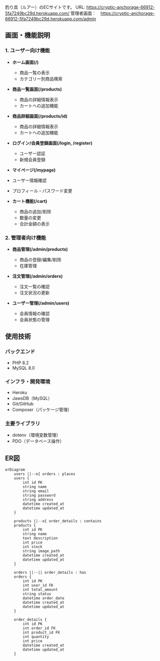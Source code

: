 釣り具（ルアー）のECサイトです。
URL: https://cryptic-anchorage-66912-5fa7249bc29d.herokuapp.com/
管理者画面：　https://cryptic-anchorage-66912-5fa7249bc29d.herokuapp.com/admin

## 画面・機能説明

### 1. ユーザー向け機能
- **ホーム画面(/)**
  - 商品一覧の表示
  - カテゴリー別商品検索

- **商品一覧画面(/products)**
  - 商品の詳細情報表示
  - カートへの追加機能
  
- **商品詳細画面(/products/id)**
  - 商品の詳細情報表示
  - カートへの追加機能
  
- **ログイン/会員登録画面(/login, /register)**
  - ユーザー認証
  - 新規会員登録

 - **マイページ(/mypage)**
  - ユーザー情報確認
  - プロフィール・パスワード変更

- **カート機能(/cart)**
  - 商品の追加/削除
  - 数量の変更
  - 合計金額の表示

### 2. 管理者向け機能
- **商品管理(/admin/products)**
  - 商品の登録/編集/削除
  - 在庫管理
  
- **注文管理(/admin/orders)**
  - 注文一覧の確認
  - 注文状況の更新
  
- **ユーザー管理(/admin/users)**
  - 会員情報の確認
  - 会員状態の管理

## 使用技術

### バックエンド
- PHP 8.2
- MySQL 8.0

### インフラ・開発環境
- Heroku
- JawsDB（MySQL）
- Git/GitHub
- Composer（パッケージ管理）

### 主要ライブラリ
- dotenv（環境変数管理）
- PDO（データベース操作）

## ER図

```mermaid
erDiagram
    users ||--o{ orders : places
    users {
        int id PK
        string name
        string email
        string password
        string address
        datetime created_at
        datetime updated_at
    }
    
    products ||--o{ order_details : contains
    products {
        int id PK
        string name
        text description
        int price
        int stock
        string image_path
        datetime created_at
        datetime updated_at
    }
    
    orders ||--|| order_details : has
    orders {
        int id PK
        int user_id FK
        int total_amount
        string status
        datetime order_date
        datetime created_at
        datetime updated_at
    }
    
    order_details {
        int id PK
        int order_id FK
        int product_id FK
        int quantity
        int price
        datetime created_at
        datetime updated_at
    }
```

